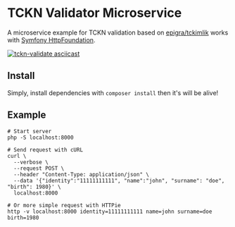 # TCKN Validator Microservice

A microservice example for TCKN validation based on [epigra/tckimlik](https://github.com/epigra/tckimlik) 
works with [Symfony HttpFoundation](https://github.com/symfony/http-foundation).

[![tckn-validate asciicast](https://asciinema.org/a/269514.svg)](https://asciinema.org/a/269514)

## Install
Simply, install dependencies with `composer install` then it's will be alive!

## Example
```shell
# Start server
php -S localhost:8000

# Send request with cURL
curl \
  --verbose \
  --request POST \
  --header "Content-Type: application/json" \
  --data '{"identity":"11111111111", "name":"john", "surname": "doe", "birth": 1980}' \
  localhost:8000
  
# Or more simple request with HTTPie
http -v localhost:8000 identity=11111111111 name=john surname=doe birth=1980
```


